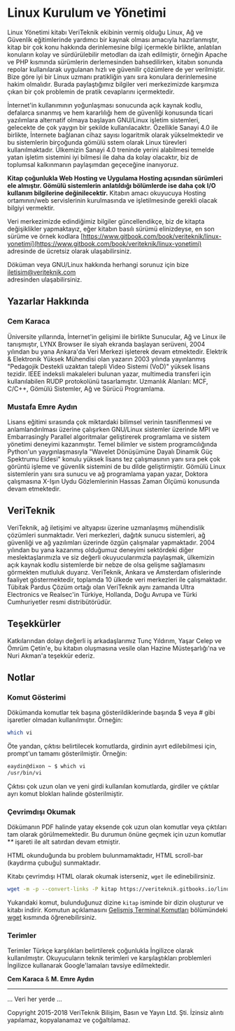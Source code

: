 # Linux Kurulum ve Yönetimi

Linux Yönetimi kitabı VeriTeknik ekibinin vermiş olduğu Linux, Ağ ve Güvenlik  eğitimlerinde yardımcı bir kaynak olması amacıyla hazırlanmıştır, kitap bir çok konu hakkında derinlemesine bilgi içermekle birlikte, anlatılan konuların kolay ve sürdürülebilir metodları da izah edilmiştir, örneğin Apache ve PHP kısmında sürümlerin derlemesinden bahsedilirken, kitabın sonunda repolar kullanılarak uygulanan hızlı ve güvenilir çözümlere de yer verilmiştir. Bize göre iyi bir Linux uzmanı pratikliğin yanı sıra konulara derinlemesine hakim olmalıdır. Burada paylaştığımız bilgiler veri merkezimizde karşımıza çıkan bir çok problemin de pratik cevaplarını içermektedir.

İnternet'in kullanımının yoğunlaşması sonucunda açık kaynak kodlu, defalarca sınanmış ve hem kararlılığı hem de güvenliği konusunda ticari yazılımlara alternatif olmaya başlayan GNU/Linux işletim sistemleri, gelecekte de çok yaygın bir şekilde kullanılacaktır. Özellikle Sanayi 4.0 ile birlikte, İnternete bağlanan cihaz sayısı logaritmik olarak yükselmektedir ve bu sistemlerin birçoğunda gömülü sstem olarak Linux türevleri kullanılmaktadır. Ülkemizin Sanayi 4.0 treninde yerini alabilmesi temelde yatan işletim sistemini iyi bilmesi ile daha da kolay olacaktır, biz de toplumsal kalkınmanın paylaşımdan geçeceğine inanıyoruz.

**Kitap çoğunlukla Web Hosting ve Uygulama Hosting açısından sürümleri ele almıştır. Gömülü sistemlerin anlatıldığı bölümlerde ise daha çok I/O kullanım bilgilerine değinilecektir.** Kitabın amacı okuyucuya Hosting ortamının/web servislerinin kurulmasında ve işletilmesinde gerekli olacak bilgiyi vermektir.

Veri merkezimizde edindiğimiz bilgiler güncellendikçe, biz de kitapta değişiklikler yapmaktayız, eğer kitabın basılı sürümü elinizdeyse, en son sürüme ve örnek kodlara [https://www.gitbook.com/book/veriteknik/linux-yonetimi](https://www.gitbook.com/book/veriteknik/linux-yonetimi) adresinde de ücretsiz olarak ulaşabilirsiniz.

Döküman veya GNU/Linux hakkında herhangi sorunuz için bize [iletisim@veriteknik.com](mailto:iletisim@veriteknik.com)  
adresinden ulaşabilirsiniz.

## Yazarlar Hakkında

### Cem Karaca

Üniversite yıllarında, İnternet'in gelişimi ile birlikte Sunucular, Ağ ve Linux ile tanışmıştır, LYNX Browser ile siyah ekranda başlayan serüveni, 2004 yılından bu yana Ankara'da Veri Merkezi işleterek devam etmektedir. Elektrik & Elektronik Yüksek Mühendisi olan yazarın 2003 yılında yayınlanmış "Pedagojik Destekli uzaktan talepli Video Sistemi \(VoD\)" yüksek lisans tezidir. IEEE indeksli makaleleri bulunan yazar, multimedia transferi için kullanılabilen RUDP protokolünü tasarlamıştır. Uzmanlık Alanları: MCF, C/C++, Gömülü Sistemler, Ağ ve Sürücü Programlama.

### Mustafa Emre Aydın

Lisans eğitimi sırasında çok miktardaki bilimsel verinin tasniflenmesi ve anlamlandırılması üzerine çalışırken GNU/Linux sistemler üzerinde MPI ve Embarrasingly Parallel algoritmalar geliştirerek programlama ve sistem yönetimi deneyimi kazanmıştır. Temel bilimler ve sistem programcılığında Python'un yaygınlaşmasıyla "Wavelet Dönüşümüne Dayalı Dinamik Güç Spektrumu Eldesi" konulu yüksek lisans tez çalışmasının yanı sıra pek çok görüntü işleme ve güvenlik sistemini de bu dilde geliştirmiştir. Gömülü Linux sistemlerin yanı sıra sunucu ve ağ programlama yapan yazar, Doktora çalışmasına X-Işın Uydu Gözlemlerinin Hassas Zaman Ölçümü konusunda devam etmektedir.

## VeriTeknik

VeriTeknik, ağ iletişimi ve altyapısı üzerine uzmanlaşmış mühendislik çözümleri sunmaktadır. Veri merkezleri, dağıtık sunucu sistemleri, ağ güvenliği ve ağ yazılımları üzerinde özgün çalışmalar yapmaktadır. 2004 yılından bu yana kazanmış olduğumuz deneyimi sektördeki diğer meslektaşlarımızla ve siz değerli okuyucularımızla paylaşmak, ülkemizin açık kaynak kodlu sistemlerde bir nebze de olsa gelişme sağlamasını görmekten mutluluk duyarız. VeriTeknik, Ankara ve Amsterdam ofislerinde faaliyet göstermektedir, toplamda 10 ülkede veri merkezleri ile çalışmaktadır. Tübitak Pardus Çözüm ortağı olan VeriTeknik aynı zamanda Ultra Electronics ve Realsec'in Türkiye, Hollanda, Doğu Avrupa ve Türki Cumhuriyetler resmi distribütörüdür.

## Teşekkürler

Katkılarından dolayı değerli iş arkadaşlarımız Tunç Yıldırım, Yaşar Celep ve Ömrüm Çetin'e, bu kitabın oluşmasına vesile olan Hazine Müsteşarlığı'na ve Nuri Akman'a teşekkür ederiz.

## Notlar

### Komut Gösterimi

Dökümanda komutlar tek başına gösterildiklerinde başında $ veya \# gibi işaretler olmadan kullanılmıştır. Örneğin:

```bash
which vi
```

Öte yandan, çıktısı belirtilecek komutlarda, girdinin ayırt edilebilmesi için, prompt'un tamamı gösterilmiştir. Örneğin:

```bash
eaydin@dixon ~ $ which vi
/usr/bin/vi
```

Çıktısı çok uzun olan ve yeni girdi kullanılan komutlarda, girdiler ve çıktılar ayrı komut blokları halinde gösterilmiştir.

### Çevrimdışı Okumak

Dökümanın PDF halinde yatay eksende çok uzun olan komutlar veya çıktıları tam olarak görülmemektedir. Bu durumun önüne geçmek için uzun komutlar **\** işareti ile alt satırdan devam etmiştir.

HTML okunduğunda bu problem bulunmamaktadır, HTML scroll-bar \(kaydırma çubuğu\) sunmaktadır.

Kitabı çevrimdışı HTML olarak okumak isterseniz, `wget` ile edinebilirsiniz.

```bash
wget -m -p --convert-links -P kitap https://veriteknik.gitbooks.io/linux-yonetimi/content/
```

Yukarıdaki komut, bulunduğunuz dizine `kitap` isminde bir dizin oluşturur ve kitabı indirir. Komutun açıklamasını [Gelişmiş Terminal Komutları](https://veriteknik.gitbooks.io/linux-yonetimi/content/gelismis_terminal/gelismis_terminal_komutlari.html) bölümündeki [wget](https://veriteknik.gitbooks.io/linux-yonetimi/content/gelismis_terminal/wget.html) kısmında öğrenebilirsiniz.

### Terimler

Terimler Türkçe karşılıkları belirtilerek çoğunlukla İngilizce olarak kullanılmıştır. Okuyucuların teknik terimleri ve karşılaştıkları problemleri İngilizce kullanarak Google'lamaları tavsiye edilmektedir.

**Cem Karaca** & **M. Emre Aydın**

---

... Veri her yerde ...

Copyright 2015-2018 VeriTeknik Bilişim, Basın ve Yayın Ltd. Şti. İzinsiz alıntı yapılamaz, kopyalanamaz ve çoğaltılamaz.


